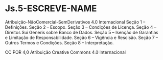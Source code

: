 # Js.5-ESCREVE-NAME
Atribuição-NãoComercial-SemDerivativos 4.0 Internacional
Seção 1 – Definições.
Seção 2 – Escopo.
Seção 3 – Condições de Licença.
Seção 4 – Direitos Sui Generis sobre Banco de Dados.
Seção 5 – Isenção de Garantias e Limitação de Responsabilidade.
Seção 6 – Vigência e Rescisão.
Seção 7 – Outros Termos e Condições.
Seção 8 – Interpretação.




CC POR 4,0
Atribuição Creative Commons 4.0 Internacional
